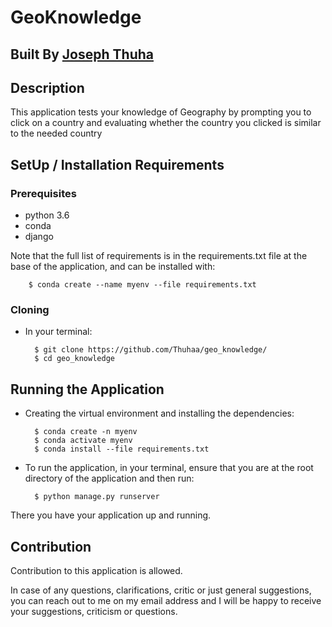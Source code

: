 # GeoKnowledge

## Built By [Joseph Thuha](https://github.com/Thuhaa/)

## Description
This application tests your knowledge of Geography by prompting you to click on a country and evaluating whether the country you clicked is similar to the needed country

## SetUp / Installation Requirements
### Prerequisites
* python 3.6
* conda
* django

Note that the full list of requirements is in the requirements.txt file at the base of the application, and can be installed with:

        $ conda create --name myenv --file requirements.txt


### Cloning
* In your terminal:

        $ git clone https://github.com/Thuhaa/geo_knowledge/
        $ cd geo_knowledge

## Running the Application
* Creating the virtual environment and installing the dependencies:

        $ conda create -n myenv
        $ conda activate myenv
        $ conda install --file requirements.txt
* To run the application, in your terminal, ensure that you are at the root directory of the application and then run:

        $ python manage.py runserver
        

There you have your application up and running.

## Contribution

Contribution to this application is allowed.

In case of any questions, clarifications, critic or just general suggestions, you can reach out to me on my email address and I will be happy to receive your suggestions, criticism or questions.